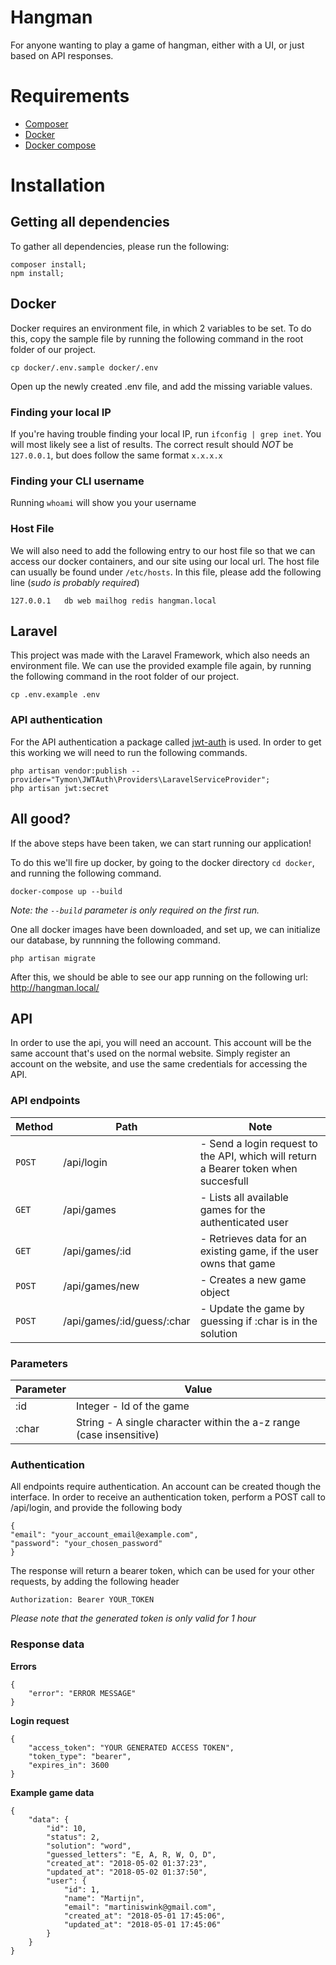 # Hangman
For anyone wanting to play a game of hangman, either with a UI, or just based on API responses.

# Requirements

- [Composer](https://getcomposer.org/)
- [Docker](https://docs.docker.com/install/)
- [Docker compose](https://docs.docker.com/compose/)

# Installation

## Getting all dependencies
To gather all dependencies, please run the following:

```
composer install;
npm install;
```

## Docker
Docker requires an environment file, in which 2 variables to be set. To do this, copy the sample file by running the following command in the root folder of our project.

```
cp docker/.env.sample docker/.env
```

Open up the newly created .env file, and add the missing variable values.

### Finding your local IP
If you're having trouble finding your local IP, run `ifconfig | grep inet`.
You will most likely see a list of results. The correct result should *NOT* be `127.0.0.1`, but does follow the same format `x.x.x.x`

### Finding your CLI username
Running `whoami` will show you your username

### Host File
We will also need to add the following entry to our host file so that we can access our docker containers, and our site using our local url.
The host file can usually be found under `/etc/hosts`. In this file, please add the following line (*sudo is probably required*)

```
127.0.0.1	db web mailhog redis hangman.local
```

## Laravel
This project was made with the Laravel Framework, which also needs an environment file. We can use the provided example file again, by running the following command in the root folder of our project.

```
cp .env.example .env
```

### API authentication
For the API authentication a package called [jwt-auth](https://github.com/tymondesigns/jwt-auth) is used.
In order to get this working we will need to run the following commands.

```
php artisan vendor:publish --provider="Tymon\JWTAuth\Providers\LaravelServiceProvider";
php artisan jwt:secret
```

## All good?
If the above steps have been taken, we can start running our application!

To do this we'll fire up docker, by going to the docker directory `cd docker`, and running the following command.

```
docker-compose up --build
```

*Note: the `--build` parameter is only required on the first run.*

One all docker images have been downloaded, and set up, we can initialize our database, by runnning the following command.

```
php artisan migrate
```

After this, we should be able to see our app running on the following url: http://hangman.local/


## API
In order to use the api, you will need an account. This account will be the same account that's used on the normal website. Simply register an account on the website, and use the same credentials for accessing the API.


### API endpoints

| Method        | Path            | Note                      |
| ------------- | --------------- | ------------------------- |
| `POST`        | /api/login      | - Send a login request to the API, which will return a Bearer token when succesfull |
| `GET`         | /api/games      | - Lists all available games for the authenticated user |
| `GET`         | /api/games/:id  | - Retrieves data for an existing game, if the user owns that game |
| `POST`        | /api/games/new  | - Creates a new game object |
| `POST`        | /api/games/:id/guess/:char | - Update the game by guessing if :char is in the solution |

### Parameters

| Parameter  | Value |
| ------------- | ------------- |
| :id  | Integer - Id of the game  |
| :char  | String - A single character within the a-z range (case insensitive)  |

### Authentication

All endpoints require authentication. An account can be created though the interface.
In order to receive an authentication token, perform a POST call to /api/login, and provide the following body

```
{
"email": "your_account_email@example.com",
"password": "your_chosen_password"
}
```

The response will return a bearer token, which can be used for your other requests, by adding the following header

```
Authorization: Bearer YOUR_TOKEN
```

*Please note that the generated token is only valid for 1 hour*

### Response data

**Errors**

```
{
    "error": "ERROR MESSAGE"
}
```

**Login request**

```
{
    "access_token": "YOUR GENERATED ACCESS TOKEN",
    "token_type": "bearer",
    "expires_in": 3600
}
```

**Example game data**

```
{
    "data": {
        "id": 10,
        "status": 2,
        "solution": "word",
        "guessed_letters": "E, A, R, W, O, D",
        "created_at": "2018-05-02 01:37:23",
        "updated_at": "2018-05-02 01:37:50",
        "user": {
            "id": 1,
            "name": "Martijn",
            "email": "martiniswink@gmail.com",
            "created_at": "2018-05-01 17:45:06",
            "updated_at": "2018-05-01 17:45:06"
        }
    }
}
```
